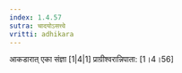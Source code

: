 ```yaml
---
index: 1.4.57
sutra: चादयोऽसत्त्वे
vritti: adhikara
---
```


 आकडारात् एका संज्ञा [1|4|1]  प्राग्रीश्वरान्निपाता: [1।4।56] 